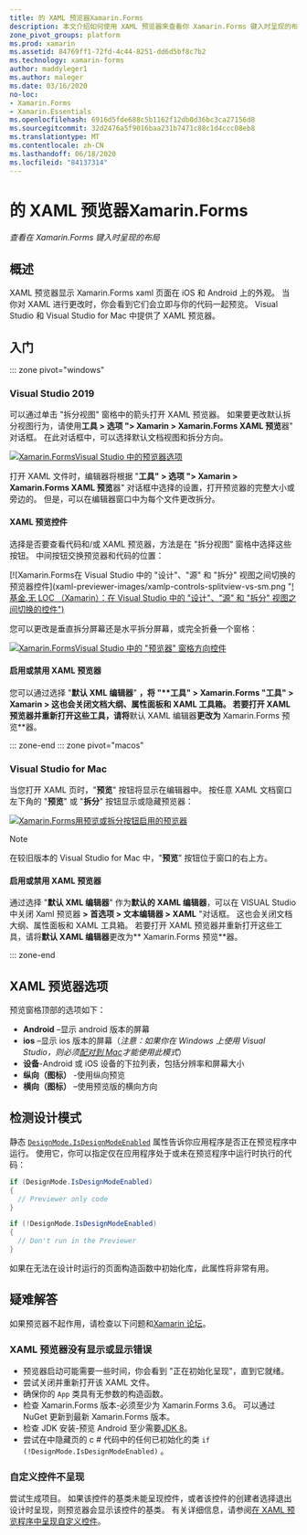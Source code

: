 ```yaml
---
title: 的 XAML 预览器Xamarin.Forms
description: 本文介绍如何使用 XAML 预览器来查看你 Xamarin.Forms 键入时呈现的布局。 Visual Studio 2019 和 Visual Studio 2019 for Mac 中提供了 XAML 预览器。
zone_pivot_groups: platform
ms.prod: xamarin
ms.assetid: 84769ff1-72fd-4c44-8251-dd6d5bf8c7b2
ms.technology: xamarin-forms
author: maddyleger1
ms.author: maleger
ms.date: 03/16/2020
no-loc:
- Xamarin.Forms
- Xamarin.Essentials
ms.openlocfilehash: 6916d5fde688c5b1162f12db0d36bc3ca27156d8
ms.sourcegitcommit: 32d2476a5f9016baa231b7471c88c1d4ccc08eb8
ms.translationtype: MT
ms.contentlocale: zh-CN
ms.lasthandoff: 06/18/2020
ms.locfileid: "84137314"
---
```

# <a name="xaml-previewer-for-xamarinforms"></a>的 XAML 预览器Xamarin.Forms

_查看在 Xamarin.Forms 键入时呈现的布局_

## <a name="overview"></a>概述

XAML 预览器显示 Xamarin.Forms xaml 页面在 iOS 和 Android 上的外观。 当你对 XAML 进行更改时，你会看到它们会立即与你的代码一起预览。 Visual Studio 和 Visual Studio for Mac 中提供了 XAML 预览器。

## <a name="getting-started"></a>入门

::: zone pivot="windows"

### <a name="visual-studio-2019"></a>Visual Studio 2019

可以通过单击 "拆分视图" 窗格中的箭头打开 XAML 预览器。 如果要更改默认拆分视图行为，请使用**工具 > 选项 "> Xamarin > Xamarin.Forms XAML 预览**器" 对话框。 在此对话框中，可以选择默认文档视图和拆分方向。

[![Xamarin.FormsVisual Studio 中的预览器选项](xaml-previewer-images/xamlp-options-vs-sm.png "[!基金.Visual Studio 中的非 LOC （Xamarin）] 预览器选项")](xaml-previewer-images/xamlp-options-vs-lg.png#lightbox)

打开 XAML 文件时，编辑器将根据 "**工具" > 选项 "> Xamarin > Xamarin.Forms XAML 预览**器" 对话框中选择的设置，打开预览器的完整大小或旁边的。 但是，可以在编辑器窗口中为每个文件更改拆分。

#### <a name="xaml-preview-controls"></a>XAML 预览控件

选择是否要查看代码和/或 XAML 预览器，方法是在 "拆分视图" 窗格中选择这些按钮。 中间按钮交换预览器和代码的位置：

[![Xamarin.Forms在 Visual Studio 中的 "设计"、"源" 和 "拆分" 视图之间切换的预览器控件](xaml-previewer-images/xamlp-controls-splitview-vs-sm.png "[!基金.无 LOC （Xamarin）：在 Visual Studio 中的 "设计"、"源" 和 "拆分" 视图之间切换的控件")](xaml-previewer-images/xamlp-controls-splitview-vs-lg.png#lightbox)

您可以更改是垂直拆分屏幕还是水平拆分屏幕，或完全折叠一个窗格：

[![Xamarin.FormsVisual Studio 中的 "预览器" 窗格方向控件](xaml-previewer-images/xamlp-controls-orientation-vs-sm.png "[!基金.无 LOC （Xamarin）] 在 Visual Studio 中预览窗格方向控件")](xaml-previewer-images/xamlp-controls-orientation-vs-lg.png#lightbox)

#### <a name="enable-or-disable-the-xaml-previewer"></a>启用或禁用 XAML 预览器

您可以通过选择 "**默认 XML 编辑器**" **，将 "****工具" > Xamarin.Forms "工具" > Xamarin >** 这也会关闭文档大纲、属性面板和 XAML 工具箱。 若要打开 XAML 预览器并重新打开这些工具，请将**默认 XAML 编辑器**更改为** Xamarin.Forms 预览**器。

::: zone-end
::: zone pivot="macos"

### <a name="visual-studio-for-mac"></a>Visual Studio for Mac

当您打开 XAML 页时，"**预览**" 按钮将显示在编辑器中。 按任意 XAML 文档窗口左下角的 "**预览**" 或 "**拆分**" 按钮显示或隐藏预览器：

[![Xamarin.Forms用预览或拆分按钮启用的预览器](xaml-previewer-images/xamlp-list-sml.png)](xaml-previewer-images/xamlp-list.png#lightbox)

> [!NOTE]
> 在较旧版本的 Visual Studio for Mac 中，"**预览**" 按钮位于窗口的右上方。

#### <a name="enable-or-disable-the-xaml-previewer"></a>启用或禁用 XAML 预览器

通过选择 "**默认 XML 编辑器**" 作为**默认的 XAML 编辑器**，可以在 VISUAL Studio 中关闭 Xaml 预览器 **> 首选项 > 文本编辑器 > XAML** "对话框。 这也会关闭文档大纲、属性面板和 XAML 工具箱。 若要打开 XAML 预览器并重新打开这些工具，请将**默认 XAML 编辑器**更改为** Xamarin.Forms 预览**器。

::: zone-end

## <a name="xaml-previewer-options"></a>XAML 预览器选项

预览窗格顶部的选项如下：

* **Android** –显示 android 版本的屏幕
* **ios** –显示 ios 版本的屏幕（*注意：如果你在 Windows 上使用 Visual Studio，则必须[配对到 Mac](~/ios/get-started/installation/windows/connecting-to-mac/index.md)才能使用此模式*）
* **设备**-Android 或 iOS 设备的下拉列表，包括分辨率和屏幕大小
* **纵向（图标）** -使用纵向预览
* **横向（图标）** –使用预览版的横向方向

## <a name="detect-design-mode"></a>检测设计模式

静态 [`DesignMode.IsDesignModeEnabled`](xref:Xamarin.Forms.DesignMode.IsDesignModeEnabled) 属性告诉你应用程序是否正在预览程序中运行。 使用它，你可以指定仅在应用程序处于或未在预览程序中运行时执行的代码：

```csharp
if (DesignMode.IsDesignModeEnabled)
{
  // Previewer only code  
}

if (!DesignMode.IsDesignModeEnabled)
{
  // Don't run in the Previewer  
}
```

如果在无法在设计时运行的页面构造函数中初始化库，此属性将非常有用。

## <a name="troubleshooting"></a>疑难解答

如果预览器不起作用，请检查以下问题和[Xamarin 论坛](https://forums.xamarin.com/categories/xamarin-forms)。

### <a name="xaml-previewer-isnt-showing-or-shows-an-error"></a>XAML 预览器没有显示或显示错误

* 预览器启动可能需要一些时间，你会看到 "正在初始化呈现"，直到它就绪。
* 尝试关闭并重新打开该 XAML 文件。
* 确保你的 `App` 类具有无参数的构造函数。
* 检查 Xamarin.Forms 版本-必须至少为 Xamarin.Forms 3.6。 可以通过 NuGet 更新到最新 Xamarin.Forms 版本。
* 检查 JDK 安装-预览 Android 至少需要[JDK 8](https://www.oracle.com/technetwork/java/javase/downloads/index.html)。
* 尝试在中隐藏页的 c # 代码中的任何已初始化的类 `if (!DesignMode.IsDesignModeEnabled)` 。

### <a name="custom-controls-arent-rendering"></a>自定义控件不呈现

尝试生成项目。 如果该控件的基类未能呈现控件，或者该控件的创建者选择退出设计时呈现，则预览器会显示该控件的基类。 有关详细信息，请参阅[在 XAML 预览程序中呈现自定义控件](render-custom-controls.md)。
